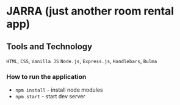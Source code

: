 # JARRA (just another room rental app)

## Tools and Technology
`HTML`, `CSS`, `Vanilla JS`
`Node.js`, `Express.js`, `Handlebars`, `Bulma`

### How to run the application
- `npm install` - install node modules
- `npm start` - start dev server
